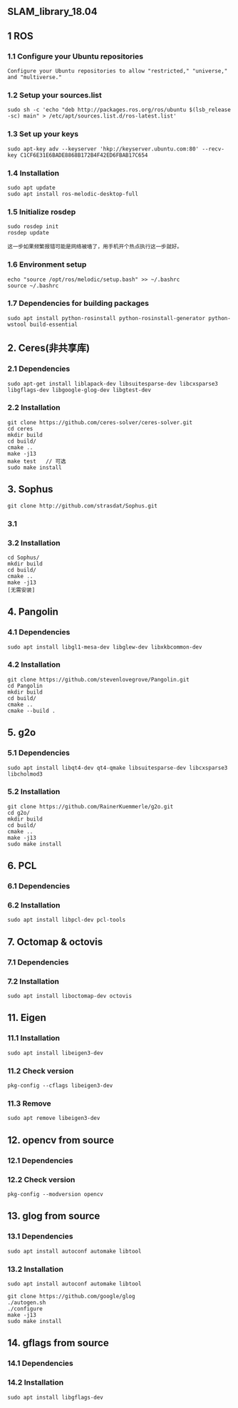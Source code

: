 ## SLAM_library_18.04 
  

 
## 1 ROS
### 1.1 Configure your Ubuntu repositories
    Configure your Ubuntu repositories to allow "restricted," "universe," and "multiverse." 

### 1.2 Setup your sources.list
```
sudo sh -c 'echo "deb http://packages.ros.org/ros/ubuntu $(lsb_release -sc) main" > /etc/apt/sources.list.d/ros-latest.list'
```

### 1.3 Set up your keys
```
sudo apt-key adv --keyserver 'hkp://keyserver.ubuntu.com:80' --recv-key C1CF6E31E6BADE8868B172B4F42ED6FBAB17C654
```

### 1.4 Installation
```
sudo apt update
sudo apt install ros-melodic-desktop-full
```

### 1.5 Initialize rosdep
```
sudo rosdep init
rosdep update

这一步如果频繁报错可能是网络被墙了，用手机开个热点执行这一步就好。
```

### 1.6 Environment setup
```
echo "source /opt/ros/melodic/setup.bash" >> ~/.bashrc
source ~/.bashrc
```

### 1.7 Dependencies for building packages
```
sudo apt install python-rosinstall python-rosinstall-generator python-wstool build-essential
```


## 2. Ceres(非共享库)
### 2.1 Dependencies
```
sudo apt-get install liblapack-dev libsuitesparse-dev libcxsparse3 libgflags-dev libgoogle-glog-dev libgtest-dev
```

### 2.2 Installation
```
git clone https://github.com/ceres-solver/ceres-solver.git
cd ceres
mkdir build
cd build/
cmake ..
make -j13
make test	// 可选
sudo make install
```


## 3. Sophus
```
git clone http://github.com/strasdat/Sophus.git
```
### 3.1 

### 3.2 Installation
```
cd Sophus/
mkdir build
cd build/
cmake ..
make -j13
[无需安装]
```


## 4. Pangolin
### 4.1 Dependencies
```
sudo apt install libgl1-mesa-dev libglew-dev libxkbcommon-dev
```
### 4.2 Installation
```
git clone https://github.com/stevenlovegrove/Pangolin.git
cd Pangolin
mkdir build
cd build/
cmake ..
cmake --build .
```


## 5. g2o
### 5.1 Dependencies
```
sudo apt install libqt4-dev qt4-qmake libsuitesparse-dev libcxsparse3 libcholmod3
```
### 5.2 Installation
```
git clone https://github.com/RainerKuemmerle/g2o.git
cd g2o/
mkdir build
cd build/
cmake ..
make -j13
sudo make install
```


## 6. PCL
### 6.1 Dependencies

### 6.2 Installation
```
sudo apt install libpcl-dev pcl-tools
```


## 7. Octomap & octovis
### 7.1 Dependencies

### 7.2 Installation
```
sudo apt install liboctomap-dev octovis
```





## 11. Eigen
### 11.1 Installation
```
sudo apt install libeigen3-dev
```
### 11.2 Check version  
```
pkg-config --cflags libeigen3-dev
```  
### 11.3 Remove
```
sudo apt remove libeigen3-dev
``` 


## 12. opencv from source
### 12.1 Dependencies

### 12.2 Check version  
```
pkg-config --modversion opencv
```


## 13. glog from source
### 13.1 Dependencies
```
sudo apt install autoconf automake libtool
```

### 13.2 Installation
```
sudo apt install autoconf automake libtool

git clone https://github.com/google/glog
./autogen.sh
./configure
make -j13
sudo make install
```


## 14. gflags from source
### 14.1 Dependencies

### 14.2 Installation
```
sudo apt install libgflags-dev
```
